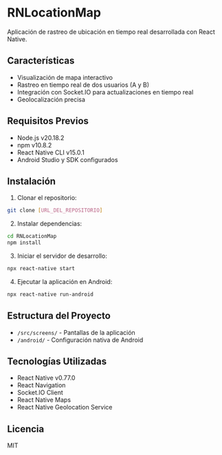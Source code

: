# RNLocationMap

Aplicación de rastreo de ubicación en tiempo real desarrollada con React Native.

## Características

- Visualización de mapa interactivo
- Rastreo en tiempo real de dos usuarios (A y B)
- Integración con Socket.IO para actualizaciones en tiempo real
- Geolocalización precisa

## Requisitos Previos

- Node.js v20.18.2
- npm v10.8.2
- React Native CLI v15.0.1
- Android Studio y SDK configurados

## Instalación

1. Clonar el repositorio:
```bash
git clone [URL_DEL_REPOSITORIO]
```

2. Instalar dependencias:
```bash
cd RNLocationMap
npm install
```

3. Iniciar el servidor de desarrollo:
```bash
npx react-native start
```

4. Ejecutar la aplicación en Android:
```bash
npx react-native run-android
```

## Estructura del Proyecto

- `/src/screens/` - Pantallas de la aplicación
- `/android/` - Configuración nativa de Android

## Tecnologías Utilizadas

- React Native v0.77.0
- React Navigation
- Socket.IO Client
- React Native Maps
- React Native Geolocation Service

## Licencia

MIT
